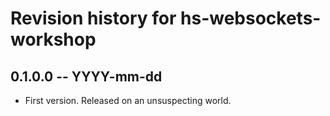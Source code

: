 # Revision history for hs-websockets-workshop

## 0.1.0.0 -- YYYY-mm-dd

* First version. Released on an unsuspecting world.
